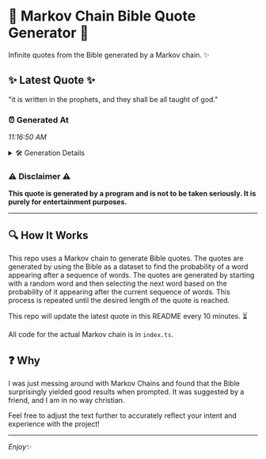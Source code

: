 # 📖 Markov Chain Bible Quote Generator 📖

Infinite quotes from the Bible generated by a Markov chain. ✨

## ✨ Latest Quote ✨
"it is written in the prophets, and they shall be all taught of god."

### ⏰ Generated At
*11:16:50 AM*

<details>
    <summary>🛠️ Generation Details</summary>
    <p>
        <strong>🌱 Seed:</strong> it<br>
        <strong>🔄 Iterations:</strong> 13<br>
        <strong>📜 Context History:</strong><br>[ it ]: is<br>[ it, is ]: written<br>[ it, is, written ]: in<br>[ it, is, written, in ]: the<br>[ it, is, written, in, the ]: prophets,<br>[ it, is, written, in, the, prophets, ]: and<br>[ is, written, in, the, prophets,, and ]: they<br>[ written, in, the, prophets,, and, they ]: shall<br>[ in, the, prophets,, and, they, shall ]: be<br>[ the, prophets,, and, they, shall, be ]: all<br>[ prophets,, and, they, shall, be, all ]: taught<br>[ and, they, shall, be, all, taught ]: of<br>[ they, shall, be, all, taught, of ]: god.<br>
    </p>
</details>

### ⚠️ Disclaimer ⚠️
**This quote is generated by a program and is not to be taken seriously. It is purely for entertainment purposes.**

---

## 🔍 How It Works

This repo uses a Markov chain to generate Bible quotes. The quotes are generated by using the Bible as a dataset to find the probability of a word appearing after a sequence of words. The quotes are generated by starting with a random word and then selecting the next word based on the probability of it appearing after the current sequence of words. This process is repeated until the desired length of the quote is reached.

This repo will update the latest quote in this README every 10 minutes. ⏳

All code for the actual Markov chain is in `index.ts`.

## ❓ Why

I was just messing around with Markov Chains and found that the Bible surprisingly yielded good results when prompted. 
It was suggested by a friend, and I am in no way christian.

Feel free to adjust the text further to accurately reflect your intent and experience with the project!

---

*Enjoy*✨
